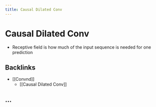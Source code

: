 ```yaml
---
title: Causal Dilated Conv
---
```


# Causal Dilated Conv
- Receptive field is how much of the input sequence is needed for one prediction

## Backlinks
* [[Convnd]]
	* [[Causal Dilated Conv]]

## …
